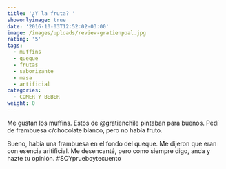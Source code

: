 ```yaml
---
title: '¿Y la fruta? '
showonlyimage: true
date: '2016-10-03T12:52:02-03:00'
image: /images/uploads/review-gratienppal.jpg
rating: '5'
tags:
  - muffins
  - queque
  - frutas
  - saborizante
  - masa
  - artificial
categories:
  - COMER Y BEBER
weight: 0
---
```

Me gustan los muffins. Estos de @gratienchile pintaban para buenos. Pedí de frambuesa c/chocolate blanco, pero no había fruto. 

<!--more-->

Bueno, había una frambuesa en el fondo del queque. Me dijeron que eran con esencia aritificial. Me desencanté, pero como siempre digo, anda y hazte tu opinión. #SOYprueboytecuento

